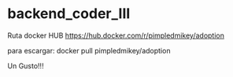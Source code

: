 # backend_coder_III


Ruta docker HUB
https://hub.docker.com/r/pimpledmikey/adoption


para escargar:
docker pull pimpledmikey/adoption


Un Gusto!!!
